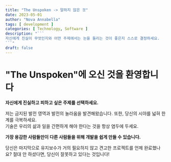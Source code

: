```yaml
---
title: "The Unspoken -> 말하지 않은 것"
date: 2023-05-01
author: "Nova Annabella"
tags: [ development ]
categories: [ Technology, Software ]
description: "```
자신에게 진실이 무엇인지와 어떤 주제에서는 눈을 돌리는 것이 좋은지 스스로 결정하세요.
```"
draft: false
---
```



# "The Unspoken"에 오신 것을 환영합니다

**자신에게 진실하고 피하고 싶은 주제를 선택하세요.**

저는 금지된 발전 영역과 발전의 놀라움을 발견해왔습니다. 
또한, 당신의 시야를 넓혀 한계를 극복하세요.  
기술은 우리의 삶과 일을 간편하게 해야 한다는 것을 항상 염두에 두세요.

**가장 용감한 사람들만이 다른 사람들을 위해 개발을 쉽게 만들 수 있습니다.**

당신은 마지막으로 유지보수가 거의 필요하지 않고 견고한 프로젝트를 언제 완료했나요? 절대 안 하셨다면, 당신이 잘못하고 있다는 것입니다!
